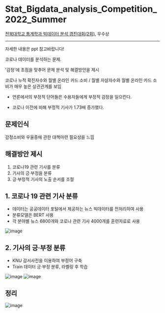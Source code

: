 # Stat_Bigdata_analysis_Competition_2022_Summer
[전북대학교 통계학과 빅데이터 분석 경진대회(2회)](https://www.kaggle.com/competitions/statjbnu202207/overview), 우수상

--- 
자세한 내용은 ppt 참고바랍니다!

코로나 데이터를 분석하는 문제.

'감정'에 초점을 맞추어 문제 분석 및 해결방안을 제시

코로나 누적 확진자수와 월별 온라인 카드 소비 / 월별 자살자수와 월별 온라인 카드 소비가 매우 높은 상관관계를 보임

- 언론에서의 부정적 단어들은 수용자들에게 부정적 감정을 일으킨다.

- 코로나 이전에 비해 부정적 기사가 1.73배 증가했다.

## 문제인식

감정소비와 우울증에 관한 대책마련 필요성을 느낌

## 해결방안 제시
1. 코로나19 관련 기사를 분류
2. 기사의 긍·부정을 분류
3. 긍·부정적 기사의 노출 순서를 조절

## 1. 코로나 19 관련 기사 분류
- 데이터는 공공데이터 포털에서 제공하는 뉴스 빅데이터를 전처리하여 사용
- 분류모델은 BERT 사용
- 각 분야별 뉴스 6800개와 코로나 관련 기사 4000개를 훈련자료로 사용

![image](https://user-images.githubusercontent.com/73769046/181712448-7b42c4a0-ee4e-43af-99b3-b7210307cdea.png)

## 2. 기사의 긍·부정 분류
- KNU 감서사전을 이용하여 부정어 구축
- Train 데이터 긍·부정 분류, 라벨링 후 학습

![image](https://user-images.githubusercontent.com/73769046/181712683-578465c1-9aa4-4169-96ac-28c44148d8e8.png)
![image](https://user-images.githubusercontent.com/73769046/181712715-8ba76a08-9ce6-4606-96b0-61a02ea62f9e.png)

## 정리
![image](https://user-images.githubusercontent.com/73769046/181712782-0350082d-ad63-4f6f-94e2-372481775fbb.png)
